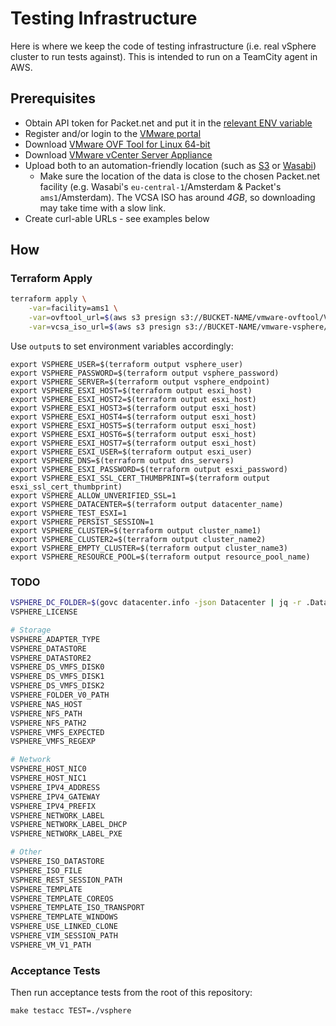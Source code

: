 # Testing Infrastructure

Here is where we keep the code of testing infrastructure (i.e. real vSphere cluster to run tests against).
This is intended to run on a TeamCity agent in AWS.

## Prerequisites

- Obtain API token for Packet.net and put it in the [relevant ENV variable](https://www.terraform.io/docs/providers/packet/#auth_token)
- Register and/or login to the [VMware portal](https://my.vmware.com/web/vmware/login)
- Download [VMware OVF Tool for Linux 64-bit](https://my.vmware.com/group/vmware/details?downloadGroup=OVFTOOL410&productId=353)
- Download [VMware vCenter Server Appliance](https://my.vmware.com/group/vmware/details?downloadGroup=VC67U1B&productId=742&rPId=31320)
- Upload both to an automation-friendly location (such as [S3](https://aws.amazon.com/s3/) or [Wasabi](https://wasabi.com/))
  - Make sure the location of the data is close to the chosen Packet.net facility
    (e.g. Wasabi's `eu-central-1`/Amsterdam & Packet's `ams1`/Amsterdam).
    The VCSA ISO has around *4GB*, so downloading may take time with a slow link.
- Create curl-able URLs - see examples below

## How

### Terraform Apply

```sh
terraform apply \
	-var=facility=ams1 \
	-var=ovftool_url=$(aws s3 presign s3://BUCKET-NAME/vmware-ovftool/VMware-ovftool-4.3.0-7948156-lin.x86_64.bundle) \
	-var=vcsa_iso_url=$(aws s3 presign s3://BUCKET-NAME/vmware-vsphere/VMware-VCSA-all-6.7.0-11726888.iso)
```

Use `output`s to set environment variables accordingly:

```
export VSPHERE_USER=$(terraform output vsphere_user)
export VSPHERE_PASSWORD=$(terraform output vsphere_password)
export VSPHERE_SERVER=$(terraform output vsphere_endpoint)
export VSPHERE_ESXI_HOST=$(terraform output esxi_host)
export VSPHERE_ESXI_HOST2=$(terraform output esxi_host)
export VSPHERE_ESXI_HOST3=$(terraform output esxi_host)
export VSPHERE_ESXI_HOST4=$(terraform output esxi_host)
export VSPHERE_ESXI_HOST5=$(terraform output esxi_host)
export VSPHERE_ESXI_HOST6=$(terraform output esxi_host)
export VSPHERE_ESXI_HOST7=$(terraform output esxi_host)
export VSPHERE_ESXI_USER=$(terraform output esxi_user)
export VSPHERE_DNS=$(terraform output dns_servers)
export VSPHERE_ESXI_PASSWORD=$(terraform output esxi_password)
export VSPHERE_ESXI_SSL_CERT_THUMBPRINT=$(terraform output esxi_ssl_cert_thumbprint)
export VSPHERE_ALLOW_UNVERIFIED_SSL=1
export VSPHERE_DATACENTER=$(terraform output datacenter_name)
export VSPHERE_TEST_ESXI=1
export VSPHERE_PERSIST_SESSION=1
export VSPHERE_CLUSTER=$(terraform output cluster_name1)
export VSPHERE_CLUSTER2=$(terraform output cluster_name2)
export VSPHERE_EMPTY_CLUSTER=$(terraform output cluster_name3)
export VSPHERE_RESOURCE_POOL=$(terraform output resource_pool_name)
```

### TODO

```sh
VSPHERE_DC_FOLDER=$(govc datacenter.info -json Datacenter | jq -r .Datacenters[0].Parent.Value)
VSPHERE_LICENSE

# Storage
VSPHERE_ADAPTER_TYPE
VSPHERE_DATASTORE
VSPHERE_DATASTORE2
VSPHERE_DS_VMFS_DISK0
VSPHERE_DS_VMFS_DISK1
VSPHERE_DS_VMFS_DISK2
VSPHERE_FOLDER_V0_PATH
VSPHERE_NAS_HOST
VSPHERE_NFS_PATH
VSPHERE_NFS_PATH2
VSPHERE_VMFS_EXPECTED
VSPHERE_VMFS_REGEXP

# Network
VSPHERE_HOST_NIC0
VSPHERE_HOST_NIC1
VSPHERE_IPV4_ADDRESS
VSPHERE_IPV4_GATEWAY
VSPHERE_IPV4_PREFIX
VSPHERE_NETWORK_LABEL
VSPHERE_NETWORK_LABEL_DHCP
VSPHERE_NETWORK_LABEL_PXE

# Other
VSPHERE_ISO_DATASTORE
VSPHERE_ISO_FILE
VSPHERE_REST_SESSION_PATH
VSPHERE_TEMPLATE
VSPHERE_TEMPLATE_COREOS
VSPHERE_TEMPLATE_ISO_TRANSPORT
VSPHERE_TEMPLATE_WINDOWS
VSPHERE_USE_LINKED_CLONE
VSPHERE_VIM_SESSION_PATH
VSPHERE_VM_V1_PATH
```

### Acceptance Tests

Then run acceptance tests from the root of this repository:

```
make testacc TEST=./vsphere
```
